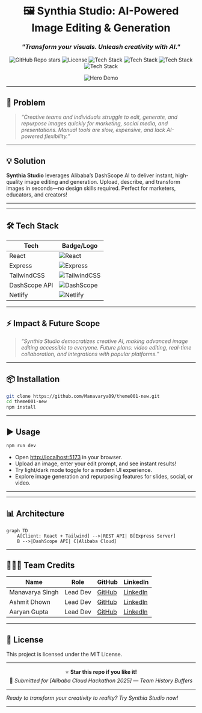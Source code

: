 <div align="center">

# 🖼️ Synthia Studio: AI-Powered Image Editing & Generation
### _"Transform your visuals. Unleash creativity with AI."_

![GitHub Repo stars](https://img.shields.io/github/stars/Manavarya09/theme001-new?style=social)
![License](https://img.shields.io/github/license/Manavarya09/theme001-new)
![Tech Stack](https://img.shields.io/badge/React-20232A?logo=react&logoColor=61DAFB)
![Tech Stack](https://img.shields.io/badge/Express-000?logo=express&logoColor=white)
![Tech Stack](https://img.shields.io/badge/TailwindCSS-38B2AC?logo=tailwindcss&logoColor=white)
![Tech Stack](https://img.shields.io/badge/DashScope-00B5FF?logo=alibaba&logoColor=white)

<!-- Demo GIF or Screenshot -->
![Hero Demo](public/logo-synthia.svg)
<!-- Replace with a GIF or demo screenshot for extra wow! -->
<!-- ![Demo GIF](https://your-demo-link/demo.gif) -->

</div>

---

## 🚨 Problem

> _“Creative teams and individuals struggle to edit, generate, and repurpose images quickly for marketing, social media, and presentations. Manual tools are slow, expensive, and lack AI-powered flexibility.”_

---

## 💡 Solution

**Synthia Studio** leverages Alibaba’s DashScope AI to deliver instant, high-quality image editing and generation. Upload, describe, and transform images in seconds—no design skills required. Perfect for marketers, educators, and creators!

---


---

## 🛠️ Tech Stack

<div align="center">

| Tech         | Badge/Logo                                                                 |
|--------------|---------------------------------------------------------------------------|
| React        | ![React](https://img.shields.io/badge/React-20232A?logo=react&logoColor=61DAFB) |
| Express      | ![Express](https://img.shields.io/badge/Express-000?logo=express&logoColor=white) |
| TailwindCSS  | ![TailwindCSS](https://img.shields.io/badge/TailwindCSS-38B2AC?logo=tailwindcss&logoColor=white) |
| DashScope API| ![DashScope](https://img.shields.io/badge/DashScope-00B5FF?logo=alibaba&logoColor=white) |
| Netlify      | ![Netlify](https://img.shields.io/badge/Netlify-00C7B7?logo=netlify&logoColor=white) |

</div>

---

## ⚡ Impact & Future Scope

> _“Synthia Studio democratizes creative AI, making advanced image editing accessible to everyone. Future plans: video editing, real-time collaboration, and integrations with popular platforms.”_

---

## 📦 Installation

```bash
git clone https://github.com/Manavarya09/theme001-new.git
cd theme001-new
npm install
```

---

## ▶️ Usage

```bash
npm run dev
```
- Open [http://localhost:5173](http://localhost:5173) in your browser.
- Upload an image, enter your edit prompt, and see instant results!
- Try light/dark mode toggle for a modern UI experience.
- Explore image generation and repurposing features for slides, social, or video.


---



---

## 📊 Architecture

```mermaid
graph TD
    A[Client: React + Tailwind] -->|REST API| B[Express Server]
    B -->|DashScope API| C[Alibaba Cloud]
```

---

## 🧑‍🤝‍🧑 Team Credits

| Name            | Role         | GitHub                        | LinkedIn                |
|-----------------|-------------|-------------------------------|-------------------------|
| Manavarya Singh | Lead Dev    | [GitHub](https://github.com/Manavarya09) | [LinkedIn](https://linkedin.com/in/manavaryasingh) |
| Ashmit Dhown    | Lead Dev    | [GitHub](#)                   | [LinkedIn](#)           |
| Aaryan Gupta    | Lead Dev    | [GitHub](#)                   | [LinkedIn](#)           |

---

## 📜 License

This project is licensed under the MIT License.

---

<div align="center">

⭐ **Star this repo if you like it!**  
🏅 _Submitted for [Alibaba Cloud Hackathon 2025] — Team History Buffers_

</div>

---

_Ready to transform your creativity to reality? Try Synthia Studio now!_

---
